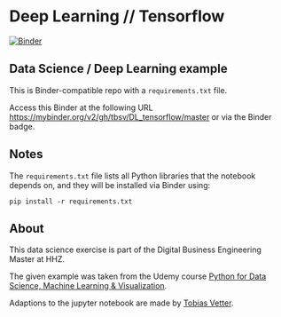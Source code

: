 # Deep Learning // Tensorflow

[![Binder](https://mybinder.org/badge_logo.svg)](https://mybinder.org/v2/gh/tbsv/DL_tensorflow/master?filepath=tensorflow_solution.ipynb)

## Data Science / Deep Learning example
This is Binder-compatible repo with a `requirements.txt` file.

Access this Binder at the following URL 
https://mybinder.org/v2/gh/tbsv/DL_tensorflow/master or via the Binder badge.

## Notes
The `requirements.txt` file lists all Python libraries that the notebook
depends on, and they will be installed via Binder using:

```
pip install -r requirements.txt
```

## About
This data science exercise is part of the Digital Business Engineering Master at HHZ.

The given example was taken from the Udemy course [Python for Data Science, Machine Learning & Visualization](https://www.udemy.com/course/python-data-science-machine-learning/).

Adaptions to the jupyter notebook are made by [Tobias Vetter](mailto:tobias.vetter@student.reutlingen-university.de).